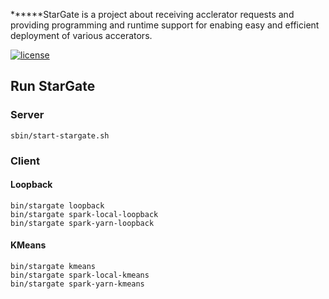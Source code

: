 ******StarGate is a project about receiving acclerator requests and providing programming
and runtime support for enabing easy and efficient deployment of various accerators.

[![license](https://img.shields.io/github/license/mashape/apistatus.svg?maxAge=2592000)](https://github.com/stargate-team/stargate/blob/master/LICENSE)

    
## Run StarGate

### Server

    sbin/start-stargate.sh

### Client

#### Loopback

    bin/stargate loopback
    bin/stargate spark-local-loopback
    bin/stargate spark-yarn-loopback
    
#### KMeans

    bin/stargate kmeans
    bin/stargate spark-local-kmeans
    bin/stargate spark-yarn-kmeans

